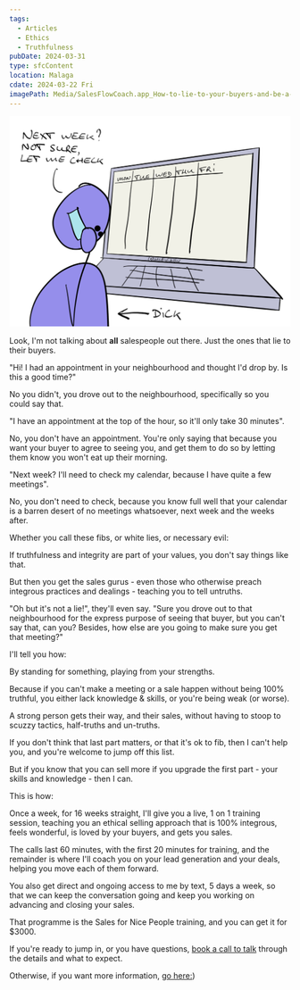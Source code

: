 ```yaml
---
tags:
  - Articles
  - Ethics
  - Truthfulness
pubDate: 2024-03-31
type: sfcContent
location: Malaga
cdate: 2024-03-22 Fri
imagePath: Media/SalesFlowCoach.app_How-to-lie-to-your-buyers-and-be-a-dick-like-all-those-salespeople-out-there_MartinStellar.jpg
---
```


![](Media/SalesFlowCoach.app_How-to-lie-to-your-buyers-and-be-a-dick-like-all-those-salespeople-out-there_MartinStellar.jpg)

Look, I'm not talking about **all** salespeople out there. Just the ones that lie to their buyers.

"Hi! I had an appointment in your neighbourhood and thought I'd drop by. Is this a good time?"

No you didn't, you drove out to the neighbourhood, specifically so you could say that.

"I have an appointment at the top of the hour, so it'll only take 30 minutes".

No, you don't have an appointment. You're only saying that because you want your buyer to agree to seeing you, and get them to do so by letting them know you won't eat up their morning.

"Next week? I'll need to check my calendar, because I have quite a few meetings".

No, you don't need to check, because you know full well that your calendar is a barren desert of no meetings whatsoever, next week and the weeks after.

Whether you call these fibs, or white lies, or necessary evil:

If truthfulness and integrity are part of your values, you don't say things like that.

But then you get the sales gurus - even those who otherwise preach integrous practices and dealings - teaching you to tell untruths.

"Oh but it's not a lie!", they'll even say. "Sure you drove out to that neighbourhood for the express purpose of seeing that buyer, but you can't say that, can you? Besides, how else are you going to make sure you get that meeting?"

I'll tell you how:

By standing for something, playing from your strengths.

Because if you can't make a meeting or a sale happen without being 100% truthful, you either lack knowledge & skills, or you're being weak (or worse).

A strong person gets their way, and their sales, without having to stoop to scuzzy tactics, half-truths and un-truths.

If you don't think that last part matters, or that it's ok to fib, then I can't help you, and you're welcome to jump off this list.

But if you know that you can sell more if you upgrade the first part - your skills and knowledge - then I can.

This is how:

Once a week, for 16 weeks straight, I'll give you a live, 1 on 1 training session, teaching you an ethical selling approach that is 100% integrous, feels wonderful, is loved by your buyers, and gets you sales.

The calls last 60 minutes, with the first 20 minutes for training, and the remainder is where I'll coach you on your lead generation and your deals, helping you move each of them forward.

You also get direct and ongoing access to me by text, 5 days a week, so that we can keep the conversation going and keep you working on advancing and closing your sales.

That programme is the Sales for Nice People training, and you can get it for $3000.

If you're ready to jump in, or you have questions, [book a call to talk](https://calendly.com/martinstellar/30-minute-appointment-with-martin-stellar) through the details and what to expect.

Otherwise, if you want more information, [go here:](https://martinstellar.com/leap-ethical-selling-framework/))
